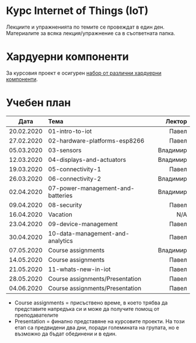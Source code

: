 # Курс Internet of Things (IoT)

Лекциите и упражненията по темите се провеждат в един ден. Материалите за всяка лекция/упражнение са в съответната папка.


# Хардуерни компоненти
За курсовия проект е осигурен [набор от различни хардуерни компоненти](https://bit.ly/2HvPD2o).

# Учебен план

| Дата          | Тема                                  | Лектор            |
| ------------- |:------------------------------------- | -----------------:|
| 20.02.2020    | 01-intro-to-iot                       | Павел             |
| 27.02.2020    | 02-hardware-platforms-esp8266         | Павел             |
| 05.03.2020    | 03-sensors                            | Владимир          |
| 12.03.2020    | 04-displays-and-actuators             | Владимир          |
| 19.03.2020    | 05-connectivity-1                     | Павел             |
| 26.03.2020    | 06-connectivity-2                     | Владимир          |
| 02.04.2020    | 07-power-management-and-batteries     | Владимир          |
| 09.04.2020    | 08-security                           | Павел             |
| 16.04.2020    | Vacation             			        | N/A               |
| 23.04.2020    | 09-device-management                  | Павел             |
| 30.04.2020    | 10-data-management-and-analytics      | Павел             |
| 07.05.2020    | Course assignments                    | Владимир          |
| 14.05.2020    | Course assignments                    | Павел             |
| 21.05.2020    | 11-whats-new-in-iot                   | Павел             |
| 28.05.2020    | Course assignments/Presentation       | Павел             |
| 04.06.2020    | Course assignments/Presentation       | Павел             |

* Course assignments = присъствено време, в което трябва да представите напредъка си и може да получите помощ от преподавателите
* Presentation = финално представяне на курсовите проекти. На този етап са предвидени два дни, поради големината на групата, но е възможно да бъдат обединени и в един.
